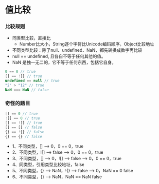 # 值比较

### 比较规则
- 同类型比较，直接比
  - Number比大小，String逐个字符比Unicode编码顺序，Object比较地址
- 不同类型比较：除了null、undefined、NaN，都先转换成数字再比较
- null == undefined, 且各自不等于任何其他的值。
- NaN 是独一无二的，它不等于任何东西，包括它自身。
```js
0 == 0 // true
[] == ![] // true
undefined == null // true
"2" > "12" // true
NaN === NaN // false
```

### 奇怪的题目
```js
[] == 0 // true
![] == 0 // true
[] == ![] // true
[] == [] // false
{} == !{} // false
{} == {} // false
```
- 1、不同类型，[] ——> 0，0 == 0，true
- 2、不同类型，![] ——> false ——> 0，0 == 0，true
- 3、不同类型，[] ——> 0，![] ——> false ——> 0，0 == 0，true
- 4、同类型，引用类型比较地址，false
- 5、不同类型，{} ——> NaN，!{} ——> false ——> 0，NaN == 0 false
- 6、不同类型，{} ——> NaN，NaN == NaN false
